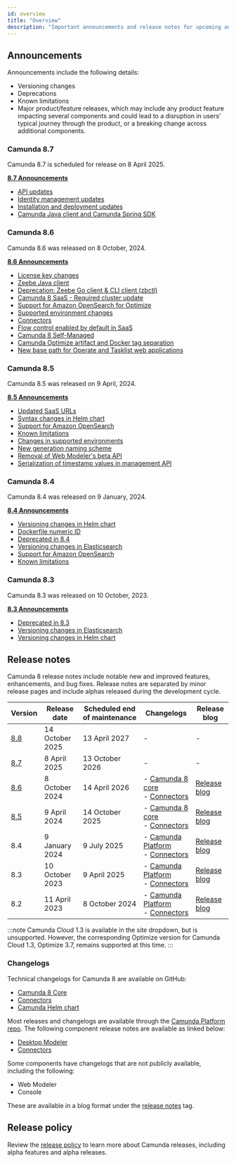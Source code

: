 ```yaml
---
id: overview
title: "Overview"
description: "Important announcements and release notes for upcoming and past Camunda 8 releases that customers should be aware of."
---
```


## Announcements

Announcements include the following details:

- Versioning changes
- Deprecations
- Known limitations
- Major product/feature releases, which may include any product feature impacting several components and could lead to a disruption in users' typical journey through the product, or a breaking change across additional components.

### Camunda 8.7

Camunda 8.7 is scheduled for release on 8 April 2025.

<div class="double-column-container">
<div class="double-column-left">

**[8.7 Announcements](/reference/announcements-release-notes/870/870-announcements.md)**

</div>
<div class="double-column-right">

- [API updates](/reference/announcements-release-notes/870/870-announcements.md#api-updates-saasself-managed)
- [Identity management updates](/reference/announcements-release-notes/870/870-announcements.md#identity-management-updates-saasself-managed)
- [Installation and deployment updates](/reference/announcements-release-notes/870/870-announcements.md#installation-and-deployment-updates-self-managed)
- [Camunda Java client and Camunda Spring SDK](/reference/announcements-release-notes/870/870-announcements.md#camunda-java-client-and-camunda-spring-sdk-self-managed)

</div>
</div>

### Camunda 8.6

Camunda 8.6 was released on 8 October, 2024.

<div class="double-column-container">
<div class="double-column-left">

**[8.6 Announcements](/reference/announcements-release-notes/860/860-release-notes.md)**

</div>
<div class="double-column-right">

- [License key changes](/reference/announcements-release-notes/860/860-release-notes.md#license-key-changes)
- [Zeebe Java client](/reference/announcements-release-notes/860/860-release-notes.md#zeebe-java-client)
- [Deprecation: Zeebe Go client & CLI client (zbctl)](/reference/announcements-release-notes/860/860-release-notes.md#deprecation-zeebe-go-client--cli-client-zbctl)
- [Camunda 8 SaaS - Required cluster update](/reference/announcements-release-notes/860/860-release-notes.md#camunda-8-saas---required-cluster-update)
- [Support for Amazon OpenSearch for Optimize](/reference/announcements-release-notes/860/860-release-notes.md#support-for-amazon-opensearch-for-optimize)
- [Supported environment changes](/reference/announcements-release-notes/860/860-release-notes.md#supported-environment-changes-openjdk-elasticsearch-amazon-opensearch)
- [Connectors](/reference/announcements-release-notes/860/860-release-notes.md#connectors)
- [Flow control enabled by default in SaaS](/reference/announcements-release-notes/860/860-release-notes.md#flow-control-enabled-by-default-in-saas)
- [Camunda 8 Self-Managed](/reference/announcements-release-notes/860/860-release-notes.md#camunda-8-self-managed)
- [Camunda Optimize artifact and Docker tag separation](/reference/announcements-release-notes/860/860-release-notes.md#camunda-optimize-artifact-and-docker-tag-separation)
- [New base path for Operate and Tasklist web applications](/reference/announcements-release-notes/860/860-release-notes.md#new-base-path-for-operate-and-tasklist-web-applications)

</div>
</div>

### Camunda 8.5

Camunda 8.5 was released on 9 April, 2024.

<div class="double-column-container">
<div class="double-column-left">

**[8.5 Announcements](/reference/announcements-release-notes/850/850-release-notes.md#camunda-85)**

</div>
<div class="double-column-right">

- [Updated SaaS URLs](/reference/announcements-release-notes/850/850-announcements.md#updated-saas-urls)
- [Syntax changes in Helm chart](/reference/announcements-release-notes/850/850-announcements.md#syntax-changes-in-helm-chart)
- [Support for Amazon OpenSearch](/reference/announcements-release-notes/850/850-announcements.md#support-for-amazon-opensearch)
- [Known limitations](/reference/announcements-release-notes/850/850-announcements.md#known-limitations)
- [Changes in supported environments](/reference/announcements-release-notes/850/850-announcements.md#changes-in-supported-environments)
- [New generation naming scheme](/reference/announcements-release-notes/850/850-announcements.md#camunda-saas-new-generation-naming-scheme)
- [Removal of Web Modeler's beta API](/reference/announcements-release-notes/850/850-announcements.md#removal-of-web-modelers-beta-api)
- [Serialization of timestamp values in management API](/reference/announcements-release-notes/850/850-announcements.md#zeebe-850-breaks-serialization-of-timestamp-values-in-management-api-self-managed-only)

</div>
</div>

### Camunda 8.4

Camunda 8.4 was released on 9 January, 2024.

<div class="double-column-container">
<div class="double-column-left">

**[8.4 Announcements](/reference/announcements-release-notes/850/850-release-notes.md#camunda-84)**

</div>
<div class="double-column-right">

- [Versioning changes in Helm chart](/reference/announcements-release-notes/850/850-announcements.md#versioning-changes-in-helm-chart)
- [Dockerfile numeric ID](/reference/announcements-release-notes/850/850-announcements.md#dockerfile-numeric-id)
- [Deprecated in 8.4](/reference/announcements-release-notes/850/850-announcements.md#deprecated-in-84)
- [Versioning changes in Elasticsearch](/reference/announcements-release-notes/850/850-announcements.md#versioning-changes-in-elasticsearch)
- [Support for Amazon OpenSearch](/reference/announcements-release-notes/850/850-announcements.md#support-for-amazon-opensearch-1)
- [Known limitations](/reference/announcements-release-notes/850/850-announcements.md#known-limitations-1)

</div>
</div>

### Camunda 8.3

Camunda 8.3 was released on 10 October, 2023.

<div class="double-column-container">
<div class="double-column-left">

**[8.3 Announcements](/reference/announcements-release-notes/850/850-release-notes.md#camunda-83)**

</div>
<div class="double-column-right">

- [Deprecated in 8.3](/reference/announcements-release-notes/850/850-announcements.md#deprecated-in-83)
- [Versioning changes in Elasticsearch](/reference/announcements-release-notes/850/850-announcements.md#versioning-changes-in-elasticsearch-1)
- [Versioning changes in Helm chart](/reference/announcements-release-notes/850/850-announcements.md#versioning-changes-in-helm-chart-1)

</div>
</div>

## Release notes

Camunda 8 release notes include notable new and improved features, enhancements, and bug fixes. Release notes are separated by minor release pages and include alphas released during the development cycle.

| Version                                                                | Release date    | Scheduled end of maintenance | Changelogs                                                                                                                                                               | Release blog                                                                                                     |
| ---------------------------------------------------------------------- | --------------- | ---------------------------- | ------------------------------------------------------------------------------------------------------------------------------------------------------------------------ | ---------------------------------------------------------------------------------------------------------------- |
| [8.8](/reference/release-notes/880.md)                                 | 14 October 2025 | 13 April 2027                | -                                                                                                                                                                        | -                                                                                                                |
| [8.7](/reference/announcements-release-notes/870/870-release-notes.md) | 8 April 2025    | 13 October 2026              | -                                                                                                                                                                        | -                                                                                                                |
| [8.6](/reference/announcements-release-notes/860/860-release-notes.md) | 8 October 2024  | 14 April 2026                | - [ Camunda 8 core ](https://github.com/camunda/camunda/releases/tag/8.6.0) <br /> - [ Connectors ](https://github.com/camunda/connectors/releases/tag/8.6.0)            | [Release blog](https://camunda.com/blog/2024/10/camunda-8-6-release/)                                            |
| [8.5](/reference/announcements-release-notes/850/850-release-notes.md) | 9 April 2024    | 14 October 2025              | - [ Camunda 8 core ](https://github.com/camunda/camunda/releases/tag/8.5.0) <br /> - [ Connectors ](https://github.com/camunda/connectors/releases/tag/8.5.0)            | [Release blog](https://camunda.com/blog/2024/04/camunda-8-5-release/)                                            |
| 8.4                                                                    | 9 January 2024  | 9 July 2025                  | - [ Camunda Platform ](https://github.com/camunda/camunda-platform/releases/tag/8.4.0) <br /> - [ Connectors ](https://github.com/camunda/connectors/releases/tag/8.4.0) | [Release blog](https://camunda.com/blog/2024/01/camunda-8-4-simplifying-installation-enhancing-user-experience/) |
| 8.3                                                                    | 10 October 2023 | 9 April 2025                 | - [ Camunda Platform ](https://github.com/camunda/camunda-platform/releases/tag/8.3.0) <br /> - [ Connectors ](https://github.com/camunda/connectors/releases/tag/8.3.0) | [Release blog](https://camunda.com/blog/2023/10/camunda-8-3-scaling-automation-maximize-value/)                  |
| 8.2                                                                    | 11 April 2023   | 8 October 2024               | - [ Camunda Platform ](https://github.com/camunda/camunda-platform/releases/tag/8.2.0) <br /> - [ Connectors ](https://github.com/camunda/connectors/releases/tag/8.2.0) | [Release blog](https://camunda.com/blog/2023/04/camunda-platform-8-2-key-to-scaling-automation/)                 |

:::note
Camunda Cloud 1.3 is available in the site dropdown, but is unsupported. However, the corresponding Optimize version for Camunda Cloud 1.3, Optimize 3.7, remains supported at this time.
:::

### Changelogs

Technical changelogs for Camunda 8 are available on GitHub:

- [Camunda 8 Core](https://github.com/camunda/camunda/releases)
- [Connectors](https://github.com/camunda/connectors/releases)
- [Camunda Helm chart](https://github.com/camunda/camunda-platform-helm/releases)

Most releases and changelogs are available through the [Camunda Platform repo](https://github.com/camunda/camunda-platform). The following component release notes are available as linked below:

- [Desktop Modeler](https://github.com/camunda/camunda-modeler/releases)
- [Connectors](https://github.com/camunda/connectors/releases)

Some components have changelogs that are not publicly available, including the following:

- Web Modeler
- Console

These are available in a blog format under the [release notes](https://camunda.com/blog/category/releases/) tag.

## Release policy

Review the [release policy](/docs/reference/announcements-release-notes/release-policy.md) to learn more about Camunda releases, including alpha features and alpha releases.
